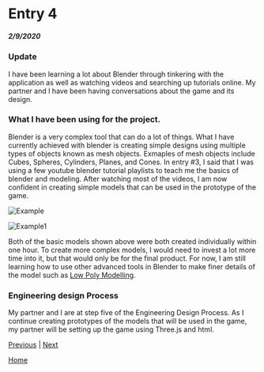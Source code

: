 # Entry 4
##### 2/9/2020

### Update

I have been learning a lot about Blender through tinkering with the application as well as watching videos and searching up tutorials online. My partner and I have been having conversations about the game and its design. 

### What I have been using for the project.      

Blender is a very complex tool that can do a lot of things. What I have currently achieved with blender is creating simple designs using multiple types of objects known as mesh objects. Exmaples of mesh objects include Cubes, Spheres, Cylinders, Planes, and Cones. In entry #3, I said that I was using a few youtube blender tutorial playlists to teach me the basics of blender and modeling. After watching most of the videos, I am now confident in creating simple models that can be used in the prototype of the game. 

![Example](https://i.gyazo.com/1b047a5b5db6540154fc550f612bc14d.png)  

![Example1](https://i.gyazo.com/615ef0bc64d68c4837f658faeeb177d3.png)  

Both of the basic models shown above were both created individually within one hour. To create more complex models, I would need to invest a lot more time into it, but that would only be for the final product. For now, I am still learning how to use other advanced tools in Blender to make finer details of the model such as [Low Poly Modelling](https://medium.com/@Fahmiza/beginners-tutorial-for-low-poly-design-in-blender-311cefcaf0ab). 

### Engineering design Process     
My partner and I are at step five of the Engineering Design Process. As I continue creating prototypes of the models that will be used in the game, my partner will be setting up the game using Three.js and html. 

[Previous](entry03.md) | [Next](entry05.md)

[Home](../README.md)
